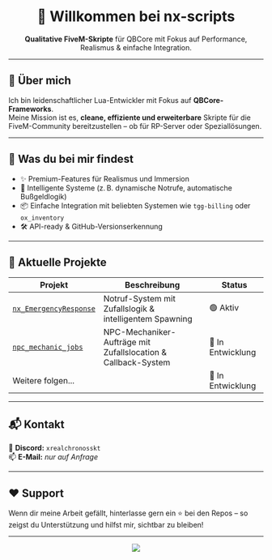 <h1 align="center">👋 Willkommen bei nx-scripts</h1>

<p align="center">
  <b>Qualitative FiveM-Skripte</b> für QBCore mit Fokus auf Performance, Realismus & einfache Integration.
</p>

---

## 🚀 Über mich

Ich bin leidenschaftlicher Lua-Entwickler mit Fokus auf **QBCore-Frameworks**.  
Meine Mission ist es, **cleane, effiziente und erweiterbare** Skripte für die FiveM-Community bereitzustellen – ob für RP-Server oder Speziallösungen.

---

## 🔧 Was du bei mir findest

- ✨ Premium-Features für Realismus und Immersion
- 🧠 Intelligente Systeme (z. B. dynamische Notrufe, automatische Bußgeldlogik)
- 📦 Einfache Integration mit beliebten Systemen wie `tgg-billing` oder `ox_inventory`
- 🛠️ API-ready & GitHub-Versionserkennung

---

## 📁 Aktuelle Projekte

| Projekt | Beschreibung | Status |
|--------|--------------|--------|
| [`nx_EmergencyResponse`](https://github.com/neroxservice/nx_emergencyresponse) | Notruf-System mit Zufallslogik & intelligentem Spawning | 🟢 Aktiv |
| [`npc_mechanic_jobs`](https://github.com/neroxservice/npc_mechanic_jobs) | NPC-Mechaniker-Aufträge mit Zufallslocation & Callback-System | 🚧 In Entwicklung |
| Weitere folgen... | | 🚧 In Entwicklung |

---

## 📬 Kontakt

📨 **Discord:** `xrealchronosskt`  
📫 **E-Mail:** _nur auf Anfrage_

---

## ❤️ Support

Wenn dir meine Arbeit gefällt, hinterlasse gern ein ⭐ bei den Repos – so zeigst du Unterstützung und hilfst mir, sichtbar zu bleiben!

---

<p align="center">
  <img src="https://img.shields.io/github/followers/nx-scripts?label=Follow&style=social" />
</p>

